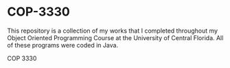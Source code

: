 COP-3330
========

This repository is a collection of my works that I completed throughout my Object Oriented Programming Course at the University of Central Florida. All of these programs were coded in Java.

COP 3330
